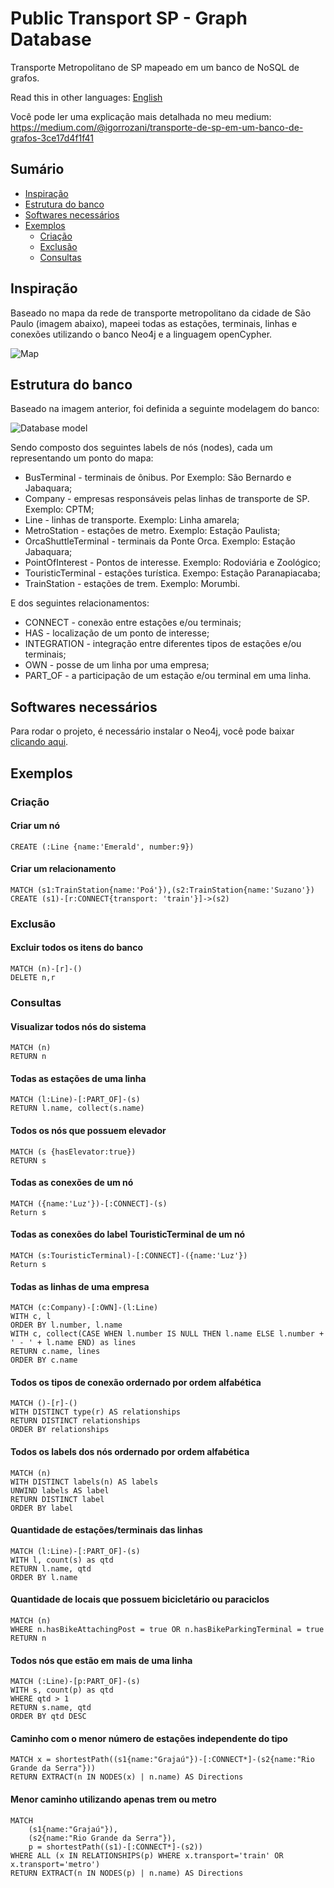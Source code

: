 # Public Transport SP - Graph Database
Transporte Metropolitano de SP mapeado em um banco de NoSQL de grafos.

Read this in other languages: [English](README.md)

Você pode ler uma explicação mais detalhada no meu medium: https://medium.com/@igorrozani/transporte-de-sp-em-um-banco-de-grafos-3ce17d4f1f41

## Sumário
* [Inspiração](#inspiração)
* [Estrutura do banco](#estrutura-do-banco)
* [Softwares necessários](#softwares-necessários)
* [Exemplos](#exemplos)
  * [Criação](#criação)
  * [Exclusão](#exclusão)
  * [Consultas](#consultas)

## Inspiração
Baseado no mapa da rede de transporte metropolitano da cidade de São Paulo (imagem abaixo), mapeei todas as estações, terminais, linhas e conexões utilizando o banco Neo4j e a linguagem openCypher.

![Map](img/map.png?raw=true "Map")

## Estrutura do banco
Baseado na imagem anterior, foi definida a seguinte modelagem do banco:

![Database model](img/TransportSP.png?raw=true "Database model")

Sendo composto dos seguintes labels de nós (nodes), cada um representando um ponto do mapa:
- BusTerminal - terminais de ônibus. Por Exemplo: São Bernardo e Jabaquara;
- Company - empresas responsáveis pelas linhas de transporte de SP. Exemplo: CPTM;
- Line - linhas de transporte. Exemplo: Linha amarela;
- MetroStation - estações de metro. Exemplo: Estação Paulista;
- OrcaShuttleTerminal - terminais da Ponte Orca. Exemplo: Estação Jabaquara;
- PointOfInterest - Pontos de interesse. Exemplo: Rodoviária e Zoológico;
- TouristicTerminal - estações turística. Exempo: Estação Paranapiacaba;
- TrainStation - estações de trem. Exemplo: Morumbi.

E dos seguintes relacionamentos:
- CONNECT - conexão entre estações e/ou terminais;
- HAS - localização de um ponto de interesse;
- INTEGRATION - integração entre diferentes tipos de estações e/ou terminais;
- OWN - posse de um linha por uma empresa;
- PART_OF - a participação de um estação e/ou terminal em uma linha.

## Softwares necessários

Para rodar o projeto, é necessário instalar o Neo4j, você pode baixar [clicando aqui](https://neo4j.com/download).

## Exemplos

### Criação

#### Criar um nó

```
CREATE (:Line {name:'Emerald', number:9})
```

#### Criar um relacionamento

```
MATCH (s1:TrainStation{name:'Poá'}),(s2:TrainStation{name:'Suzano'})
CREATE (s1)-[r:CONNECT{transport: 'train'}]->(s2)
```

### Exclusão

#### Excluir todos os itens do banco

```
MATCH (n)-[r]-()
DELETE n,r
```

### Consultas

#### Visualizar todos nós do sistema

```
MATCH (n)
RETURN n
```

#### Todas as estações de uma linha

```
MATCH (l:Line)-[:PART_OF]-(s)
RETURN l.name, collect(s.name)
```

#### Todos os nós que possuem elevador

```
MATCH (s {hasElevator:true})
RETURN s
```

#### Todas as conexões de um nó

```
MATCH ({name:'Luz'})-[:CONNECT]-(s)
Return s
```

#### Todas as conexões do label TouristicTerminal de um nó

```
MATCH (s:TouristicTerminal)-[:CONNECT]-({name:'Luz'})
Return s
```

#### Todas as linhas de uma empresa

```
MATCH (c:Company)-[:OWN]-(l:Line)
WITH c, l
ORDER BY l.number, l.name
WITH c, collect(CASE WHEN l.number IS NULL THEN l.name ELSE l.number + ' - ' + l.name END) as lines
RETURN c.name, lines
ORDER BY c.name
```

#### Todos os tipos de conexão ordernado por ordem alfabética

```
MATCH ()-[r]-()
WITH DISTINCT type(r) AS relationships
RETURN DISTINCT relationships
ORDER BY relationships
```

#### Todos os labels dos nós ordernado por ordem alfabética

```
MATCH (n)
WITH DISTINCT labels(n) AS labels
UNWIND labels AS label
RETURN DISTINCT label
ORDER BY label
```

#### Quantidade de estações/terminais das linhas

```
MATCH (l:Line)-[:PART_OF]-(s)
WITH l, count(s) as qtd
RETURN l.name, qtd
ORDER BY l.name
```

#### Quantidade de locais que possuem bicicletário ou paraciclos

```
MATCH (n)
WHERE n.hasBikeAttachingPost = true OR n.hasBikeParkingTerminal = true
RETURN n
```

#### Todos nós que estão em mais de uma linha

```
MATCH (:Line)-[p:PART_OF]-(s)
WITH s, count(p) as qtd
WHERE qtd > 1
RETURN s.name, qtd
ORDER BY qtd DESC
```

#### Caminho com o menor número de estações independente do tipo

```
MATCH x = shortestPath((s1{name:"Grajaú"})-[:CONNECT*]-(s2{name:"Rio Grande da Serra"}))
RETURN EXTRACT(n IN NODES(x) | n.name) AS Directions
```

#### Menor caminho utilizando apenas trem ou metro

```
MATCH 
	(s1{name:"Grajaú"}), 
    (s2{name:"Rio Grande da Serra"}),
	p = shortestPath((s1)-[:CONNECT*]-(s2))
WHERE ALL (x IN RELATIONSHIPS(p) WHERE x.transport='train' OR x.transport='metro')
RETURN EXTRACT(n IN NODES(p) | n.name) AS Directions
```
